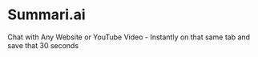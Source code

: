 # Summari.ai

Chat with Any Website or YouTube Video - Instantly on that same tab and save that 30 seconds
